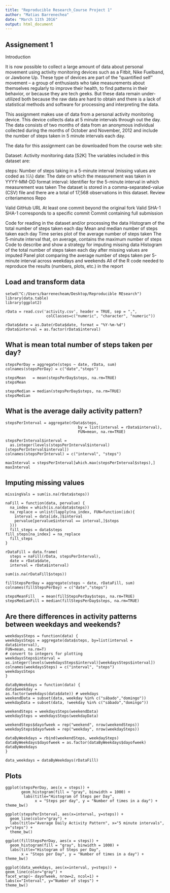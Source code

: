 ```yaml
---
title: "Reproducible Research_Course Project 1"
author: "Matias Barrenechea"
date: "March 11th 2016"
output: html_document
---
```


## Assignement 1

Introduction

It is now possible to collect a large amount of data about personal movement using activity monitoring devices such as a Fitbit, Nike Fuelband, or Jawbone Up. These type of devices are part of the “quantified self” movement – a group of enthusiasts who take measurements about themselves regularly to improve their health, to find patterns in their behavior, or because they are tech geeks. But these data remain under-utilized both because the raw data are hard to obtain and there is a lack of statistical methods and software for processing and interpreting the data.

This assignment makes use of data from a personal activity monitoring device. This device collects data at 5 minute intervals through out the day. The data consists of two months of data from an anonymous individual collected during the months of October and November, 2012 and include the number of steps taken in 5 minute intervals each day.

The data for this assignment can be downloaded from the course web site:

Dataset: Activity monitoring data [52K]
The variables included in this dataset are:

steps: Number of steps taking in a 5-minute interval (missing values are coded as 𝙽𝙰)
date: The date on which the measurement was taken in YYYY-MM-DD format
interval: Identifier for the 5-minute interval in which measurement was taken
The dataset is stored in a comma-separated-value (CSV) file and there are a total of 17,568 observations in this dataset.
Review criteriamenos
Repo

Valid GitHub URL
At least one commit beyond the original fork
Valid SHA-1
SHA-1 corresponds to a specific commit
Commit containing full submission

Code for reading in the dataset and/or processing the data
Histogram of the total number of steps taken each day
Mean and median number of steps taken each day
Time series plot of the average number of steps taken
The 5-minute interval that, on average, contains the maximum number of steps
Code to describe and show a strategy for imputing missing data
Histogram of the total number of steps taken each day after missing values are imputed
Panel plot comparing the average number of steps taken per 5-minute interval across weekdays and weekends
All of the R code needed to reproduce the results (numbers, plots, etc.) in the report

## Load and transform data

```{r, echo=T}
setwd("C:/Users/barrenecheam/Desktop/Reproducible REsearch")
library(data.table)
library(ggplot2)

rData = read.csv('activity.csv', header = TRUE, sep = ",",
                  colClasses=c("numeric", "character", "numeric"))

rData$date = as.Date(rData$date, format = "%Y-%m-%d")
rData$interval = as.factor(rData$interval)
```

## What is mean total number of steps taken per day?
```{r, echo=T}
stepsPerDay = aggregate(steps ~ date, rData, sum)
colnames(stepsPerDay) = c("date","steps")

stepsMean   = mean(stepsPerDay$steps, na.rm=TRUE)
stepsMean 

stepsMedian = median(stepsPerDay$steps, na.rm=TRUE)
stepsMedian
```
## What is the average daily activity pattern?
```{r, echo=T}
stepsPerInterval = aggregate(rData$steps,
                                by = list(interval = rData$interval),
                                FUN=mean, na.rm=TRUE)

stepsPerInterval$interval =
  as.integer(levels(stepsPerInterval$interval)[stepsPerInterval$interval])
colnames(stepsPerInterval) = c("interval", "steps")

maxInterval = stepsPerInterval[which.max(stepsPerInterval$steps),]
maxInterval
```
## Imputing missing values

```{r, echo=T}
missingVals = sum(is.na(rData$steps))

naFill = function(data, pervalue) {
  na_index = which(is.na(data$steps))
  na_replace = unlist(lapply(na_index, FUN=function(idx){
    interval = data[idx,]$interval
    pervalue[pervalue$interval == interval,]$steps
  }))
  fill_steps = data$steps
fill_steps[na_index] = na_replace
  fill_steps
}

rDataFill = data.frame(
  steps = naFill(rData, stepsPerInterval),
  date = rData$date,
  interval = rData$interval)

sum(is.na(rDataFill$steps))

fillStepsPerDay = aggregate(steps ~ date, rDataFill, sum)
colnames(fillStepsPerDay) = c("date","steps")

stepsMeanFill   = mean(fillStepsPerDay$steps, na.rm=TRUE)
stepsMedianFill = median(fillStepsPerDay$steps, na.rm=TRUE)
```

## Are there differences in activity patterns between weekdays and weekends?

```{r, echo=T}
weekdaysSteps = function(data) {
weekdaysSteps = aggregate(data$steps, by=list(interval = data$interval),
FUN=mean, na.rm=T)
# convert to integers for plotting
weekdaysSteps$interval =
as.integer(levels(weekdaysSteps$interval)[weekdaysSteps$interval])
colnames(weekdaysSteps) = c("interval", "steps")
weekdaysSteps
}

dataByWeekdays = function(data) {
data$weekday =
as.factor(weekdays(data$date)) # weekdays
weekendData = subset(data, weekday %in% c("sábado","domingo"))
weekdayData = subset(data, !weekday %in% c("sábado","domingo"))

weekendSteps = weekdaysSteps(weekendData)
weekdaySteps = weekdaysSteps(weekdayData)

weekendSteps$dayofweek = rep("weekend", nrow(weekendSteps))
weekdaySteps$dayofweek = rep("weekday", nrow(weekdaySteps))

dataByWeekdays = rbind(weekendSteps, weekdaySteps)
dataByWeekdays$dayofweek = as.factor(dataByWeekdays$dayofweek)
dataByWeekdays
}

data_weekdays = dataByWeekdays(rDataFill)
```

## Plots

```{r, echo=T,fig.show=T}
ggplot(stepsPerDay, aes(x = steps)) +
       geom_histogram(fill = "gray", binwidth = 1000) +
        labs(title="Histogram of Steps per Day",
             x = "Steps per day", y = "Number of times in a day") + theme_bw()
```

```{r, echo=T}
ggplot(stepsPerInterval, aes(x=interval, y=steps)) +
  geom_line(color="gray") +
  labs(title="Average Daily Activity Pattern", x="5 minute intervals", y="steps") +
  theme_bw()
```

```{r, echo=T}
ggplot(fillStepsPerDay, aes(x = steps)) +
  geom_histogram(fill = "gray", binwidth = 1000) +
  labs(title="Histogram of Steps per Day",
       x = "Steps per Day", y = "Number of times in a day") + theme_bw()
```

```{r, echo=T}
ggplot(data_weekdays, aes(x=interval, y=steps)) +
geom_line(color="gray") +
facet_wrap(~ dayofweek, nrow=2, ncol=1) +
labs(x="Interval", y="Number of steps") +
theme_bw()
```
